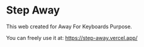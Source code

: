 # Step Away

This web created for Away For Keyboards Purpose.

You can freely use it at: https://step-away.vercel.app/